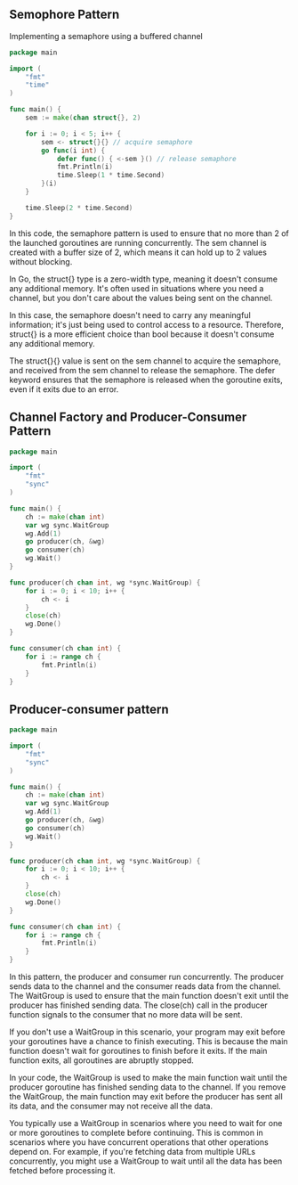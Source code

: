 ## Semophore Pattern

Implementing a semaphore using a buffered channel

```go
package main

import (
    "fmt"
    "time"
)

func main() {
    sem := make(chan struct{}, 2)

    for i := 0; i < 5; i++ {
        sem <- struct{}{} // acquire semaphore
        go func(i int) {
            defer func() { <-sem }() // release semaphore
            fmt.Println(i)
            time.Sleep(1 * time.Second)
        }(i)
    }

    time.Sleep(2 * time.Second)
}
```

In this code, the semaphore pattern is used to ensure that no more than 2 of the launched goroutines are running concurrently. The sem channel is created with a buffer size of 2, which means it can hold up to 2 values without blocking.

In Go, the struct{} type is a zero-width type, meaning it doesn't consume any additional memory. It's often used in situations where you need a channel, but you don't care about the values being sent on the channel.

In this case, the semaphore doesn't need to carry any meaningful information; it's just being used to control access to a resource. Therefore, struct{} is a more efficient choice than bool because it doesn't consume any additional memory.

The struct{}{} value is sent on the sem channel to acquire the semaphore, and received from the sem channel to release the semaphore. The defer keyword ensures that the semaphore is released when the goroutine exits, even if it exits due to an error.

## Channel Factory and Producer-Consumer Pattern
    
```go
package main

import (
    "fmt"
    "sync"
)

func main() {
    ch := make(chan int)
    var wg sync.WaitGroup
    wg.Add(1)
    go producer(ch, &wg)
    go consumer(ch)
    wg.Wait()
}

func producer(ch chan int, wg *sync.WaitGroup) {
    for i := 0; i < 10; i++ {
        ch <- i
    }
    close(ch)
    wg.Done()
}

func consumer(ch chan int) {
    for i := range ch {
        fmt.Println(i)
    }
}
```

## Producer-consumer pattern

```go
package main

import (
    "fmt"
    "sync"
)

func main() {
    ch := make(chan int)
    var wg sync.WaitGroup
    wg.Add(1)
    go producer(ch, &wg)
    go consumer(ch)
    wg.Wait()
}

func producer(ch chan int, wg *sync.WaitGroup) {
    for i := 0; i < 10; i++ {
        ch <- i
    }
    close(ch)
    wg.Done()
}

func consumer(ch chan int) {
    for i := range ch {
        fmt.Println(i)
    }
}
```

In this pattern, the producer and consumer run concurrently. The producer sends data to the channel and the consumer reads data from the channel. The WaitGroup is used to ensure that the main function doesn't exit until the producer has finished sending data. The close(ch) call in the producer function signals to the consumer that no more data will be sent.

If you don't use a WaitGroup in this scenario, your program may exit before your goroutines have a chance to finish executing. This is because the main function doesn't wait for goroutines to finish before it exits. If the main function exits, all goroutines are abruptly stopped.

In your code, the WaitGroup is used to make the main function wait until the producer goroutine has finished sending data to the channel. If you remove the WaitGroup, the main function may exit before the producer has sent all its data, and the consumer may not receive all the data.

You typically use a WaitGroup in scenarios where you need to wait for one or more goroutines to complete before continuing. This is common in scenarios where you have concurrent operations that other operations depend on. For example, if you're fetching data from multiple URLs concurrently, you might use a WaitGroup to wait until all the data has been fetched before processing it.

